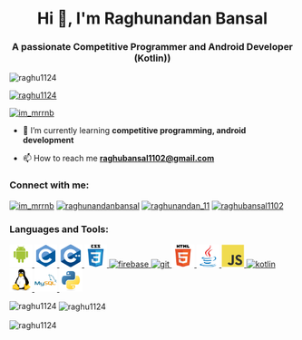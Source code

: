 <h1 align="center">Hi 👋, I'm Raghunandan Bansal</h1>
<h3 align="center">A passionate Competitive Programmer and Android Developer (Kotlin))</h3>

<p align="left"> <img src="https://komarev.com/ghpvc/?username=raghu1124&label=Profile%20views&color=0e75b6&style=flat" alt="raghu1124" /> </p>

<p align="left"> <a href="https://github.com/ryo-ma/github-profile-trophy"><img src="https://github-profile-trophy.vercel.app/?username=raghu1124" alt="raghu1124" /></a> </p>

<p align="left"> <a href="https://twitter.com/im_mrrnb" target="blank"><img src="https://img.shields.io/twitter/follow/im_mrrnb?logo=twitter&style=for-the-badge" alt="im_mrrnb" /></a> </p>

- 🌱 I’m currently learning **competitive programming, android development**

- 📫 How to reach me **raghubansal1102@gmail.com**

<h3 align="left">Connect with me:</h3>
<p align="left">
<a href="https://twitter.com/im_mrrnb" target="blank"><img align="center" src="https://raw.githubusercontent.com/rahuldkjain/github-profile-readme-generator/master/src/images/icons/Social/twitter.svg" alt="im_mrrnb" height="30" width="40" /></a>
<a href="https://linkedin.com/in/raghunandanbansal" target="blank"><img align="center" src="https://raw.githubusercontent.com/rahuldkjain/github-profile-readme-generator/master/src/images/icons/Social/linked-in-alt.svg" alt="raghunandanbansal" height="30" width="40" /></a>
<a href="https://www.codechef.com/users/raghunandan_11" target="blank"><img align="center" src="https://cdn.jsdelivr.net/npm/simple-icons@3.1.0/icons/codechef.svg" alt="raghunandan_11" height="30" width="40" /></a>
<a href="https://codeforces.com/profile/raghubansal1102" target="blank"><img align="center" src="https://raw.githubusercontent.com/rahuldkjain/github-profile-readme-generator/master/src/images/icons/Social/codeforces.svg" alt="raghubansal1102" height="30" width="40" /></a>
</p>

<h3 align="left">Languages and Tools:</h3>
<p align="left"> <a href="https://developer.android.com" target="_blank" rel="noreferrer"> <img src="https://raw.githubusercontent.com/devicons/devicon/master/icons/android/android-original-wordmark.svg" alt="android" width="40" height="40"/> </a> <a href="https://www.cprogramming.com/" target="_blank" rel="noreferrer"> <img src="https://raw.githubusercontent.com/devicons/devicon/master/icons/c/c-original.svg" alt="c" width="40" height="40"/> </a> <a href="https://www.w3schools.com/cpp/" target="_blank" rel="noreferrer"> <img src="https://raw.githubusercontent.com/devicons/devicon/master/icons/cplusplus/cplusplus-original.svg" alt="cplusplus" width="40" height="40"/> </a> <a href="https://www.w3schools.com/css/" target="_blank" rel="noreferrer"> <img src="https://raw.githubusercontent.com/devicons/devicon/master/icons/css3/css3-original-wordmark.svg" alt="css3" width="40" height="40"/> </a> <a href="https://firebase.google.com/" target="_blank" rel="noreferrer"> <img src="https://www.vectorlogo.zone/logos/firebase/firebase-icon.svg" alt="firebase" width="40" height="40"/> </a> <a href="https://git-scm.com/" target="_blank" rel="noreferrer"> <img src="https://www.vectorlogo.zone/logos/git-scm/git-scm-icon.svg" alt="git" width="40" height="40"/> </a> <a href="https://www.w3.org/html/" target="_blank" rel="noreferrer"> <img src="https://raw.githubusercontent.com/devicons/devicon/master/icons/html5/html5-original-wordmark.svg" alt="html5" width="40" height="40"/> </a> <a href="https://www.java.com" target="_blank" rel="noreferrer"> <img src="https://raw.githubusercontent.com/devicons/devicon/master/icons/java/java-original.svg" alt="java" width="40" height="40"/> </a> <a href="https://developer.mozilla.org/en-US/docs/Web/JavaScript" target="_blank" rel="noreferrer"> <img src="https://raw.githubusercontent.com/devicons/devicon/master/icons/javascript/javascript-original.svg" alt="javascript" width="40" height="40"/> </a> <a href="https://kotlinlang.org" target="_blank" rel="noreferrer"> <img src="https://www.vectorlogo.zone/logos/kotlinlang/kotlinlang-icon.svg" alt="kotlin" width="40" height="40"/> </a> <a href="https://www.linux.org/" target="_blank" rel="noreferrer"> <img src="https://raw.githubusercontent.com/devicons/devicon/master/icons/linux/linux-original.svg" alt="linux" width="40" height="40"/> </a> <a href="https://www.mysql.com/" target="_blank" rel="noreferrer"> <img src="https://raw.githubusercontent.com/devicons/devicon/master/icons/mysql/mysql-original-wordmark.svg" alt="mysql" width="40" height="40"/> </a> <a href="https://www.python.org" target="_blank" rel="noreferrer"> <img src="https://raw.githubusercontent.com/devicons/devicon/master/icons/python/python-original.svg" alt="python" width="40" height="40"/> </a> </p>

<p><img align="left" src="https://github-readme-stats.vercel.app/api/top-langs?username=raghu1124&show_icons=true&locale=en&layout=compact" alt="raghu1124" /></p>

<p>&nbsp;<img align="center" src="https://github-readme-stats.vercel.app/api?username=raghu1124&show_icons=true&locale=en" alt="raghu1124" /></p>

<p><img align="center" src="https://github-readme-streak-stats.herokuapp.com/?user=raghu1124&" alt="raghu1124" /></p>
